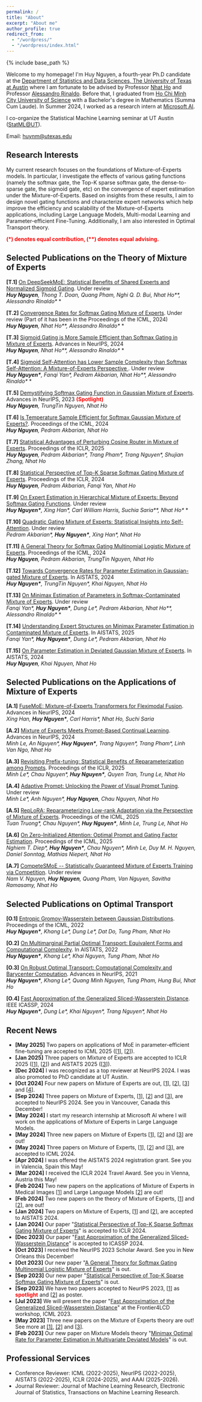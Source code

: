 ```yaml
---
permalink: /
title: "About"
excerpt: "About me"
author_profile: true
redirect_from: 
  - "/wordpress/"
  - "/wordpress/index.html"
---
```


{% include base_path %}

   
Welcome to my homepage! I'm Huy Nguyen, a fourth-year Ph.D candidate at the [Department of Statistics and Data Sciences, The University of Texas at Austin](https://stat.utexas.edu/) where I am fortunate to be advised by Professor [Nhat Ho](https://nhatptnk8912.github.io/) and Professor [Alessandro Rinaldo](https://arinaldo.github.io/). Before that, I graduated from [Ho Chi Minh City University of Science](https://en.hcmus.edu.vn/) with a Bachelor's degree in Mathematics (Summa Cum Laude). In Summer 2024, I worked as a research intern at [Microsoft AI](https://www.microsoft.com/en-us/ai). 

I co-organize the Statistical Machine Learning seminar at UT Austin ([StatML@UT](https://sites.google.com/view/statmlut/people?authuser=0)).

Email: huynm@utexas.edu
## Research Interests 
My current research focuses on the foundations of Mixture-of-Experts models. In particular, I investigate the effects of various gating functions (namely the softmax gate, the Top-K sparse softmax gate, the dense-to-sparse gate, the sigmoid gate, etc) on the convergence of expert estimation under the Mixture-of-Experts. Based on insights from these results, I aim to design novel gating functions and characterize expert networks which help improve the efficiency and scalability of the Mixture-of-Experts applications, including Large Language Models, Multi-modal Learning and Parameter-efficient Fine-Tuning. Additionally, I am also interested in Optimal Transport theory.

<span style="color:red"> **(\*) denotes equal contribution, (\**) denotes equal advising.** </span> <br/>

## Selected Publications on the Theory of Mixture of Experts

**[T.1]** [On DeepSeekMoE: Statistical Benefits of Shared Experts and Normalized Sigmoid Gating](https://arxiv.org/abs/2505.10860). Under review <br/>
*__Huy Nguyen__, Thong T. Doan, Quang Pham, Nghi Q. D. Bui, Nhat Ho\*\*, Alessandro Rinaldo\** *<br/>

**[T.2]** [Convergence Rates for Softmax Gating Mixture of Experts](https://arxiv.org/abs/2503.03213). Under review (Part of it has been in the Proceedings of the ICML, 2024) <br/>
*__Huy Nguyen__, Nhat Ho\*\*, Alessandro Rinaldo\** *<br/>

**[T.3]** [Sigmoid Gating is More Sample Efficient than Softmax Gating in Mixture of Experts](https://arxiv.org/abs/2405.13997). Advances in NeurIPS, 2024 <br/>
*__Huy Nguyen__, Nhat Ho\*\*, Alessandro Rinaldo\** *<br/>

**[T.4]** [Sigmoid Self-Attention has Lower Sample Complexity than Softmax Self-Attention: A Mixture-of-Experts Perspective
](https://www.arxiv.org/abs/2502.00281). Under review <br/>
*__Huy Nguyen\*__, Fanqi Yan\*, Pedram Akbarian, Nhat Ho\*\*, Alessandro Rinaldo\** *<br/>

**[T.5]** [Demystifying Softmax Gating Function in Gaussian Mixture of Experts](https://arxiv.org/abs/2305.03288). Advances in NeurIPS, 2023  <span style="color:red"> **(Spotlight)** </span> <br/>
*__Huy Nguyen__, TrungTin Nguyen, Nhat Ho*<br/>

**[T.6]** [Is Temperature Sample Efficient for Softmax Gaussian Mixture of Experts?](https://arxiv.org/abs/2401.13875). Proceedings of the ICML, 2024 <br/> 
*__Huy Nguyen__, Pedram Akbarian, Nhat Ho*<br/>

**[T.7]** [Statistical Advantages of Perturbing Cosine Router in Mixture of Experts](https://arxiv.org/abs/2405.14131). Proceedings of the ICLR, 2025 <br/>
*__Huy Nguyen__, Pedram Akbarian\*, Trang Pham\*, Trang Nguyen\*, Shujian Zhang, Nhat Ho*<br/>

**[T.8]** [Statistical Perspective of Top-K Sparse Softmax Gating Mixture of Experts](https://arxiv.org/abs/2309.13850). Proceedings of the ICLR, 2024 <br/>
*__Huy Nguyen__, Pedram Akbarian, Fanqi Yan, Nhat Ho*<br/>

**[T.9]** [On Expert Estimation in Hierarchical Mixture of Experts: Beyond Softmax Gating Functions](https://arxiv.org/abs/2410.02935). Under review <br/>
*__Huy Nguyen\*__, Xing Han\*, Carl William Harris, Suchia Saria\*\*, Nhat Ho\** *<br/>

**[T.10]** [Quadratic Gating Mixture of Experts: Statistical Insights into Self-Attention](https://arxiv.org/abs/2410.11222). Under review <br/>
*Pedram Akbarian\*, __Huy Nguyen\*__,  Xing Han\*, Nhat Ho*<br/>

**[T.11]** [A General Theory for Softmax Gating Multinomial Logistic Mixture of Experts](https://arxiv.org/abs/2310.14188). Proceedings of the ICML, 2024 <br/>
*__Huy Nguyen__, Pedram Akbarian, TrungTin Nguyen, Nhat Ho*<br/>

**[T.12]** [Towards Convergence Rates for Parameter Estimation in Gaussian-gated Mixture of Experts](https://arxiv.org/abs/2305.07572). In AISTATS, 2024 <br/>
*__Huy Nguyen\*__, TrungTin Nguyen\*, Khai Nguyen, Nhat Ho*<br/>

**[T.13]** [On Minimax Estimation of Parameters in Softmax-Contaminated Mixture of Experts](https://arxiv.org/abs/2505.18455). Under review <br/>
*Fanqi Yan\*, __Huy Nguyen\*__, Dung Le\*, Pedram Akbarian, Nhat Ho\*\*, Alessandro Rinaldo\** *<br/>

**[T.14]** [Understanding Expert Structures on Minimax Parameter Estimation in Contaminated Mixture of Experts](https://arxiv.org/abs/2410.12258). In AISTATS, 2025 <br/>
*Fanqi Yan\*, __Huy Nguyen\*__, Dung Le\*, Pedram Akbarian, Nhat Ho*<br/>

**[T.15]** [On Parameter Estimation in Deviated Gaussian Mixture of Experts](https://arxiv.org/abs/2402.05220). In AISTATS, 2024 <br/>
*__Huy Nguyen__, Khai Nguyen, Nhat Ho*<br/>


## Selected Publications on the Applications of Mixture of Experts
**[A.1]** [FuseMoE: Mixture-of-Experts Transformers for Fleximodal Fusion](https://arxiv.org/abs/2402.03226). Advances in NeurIPS, 2024 <br/>
*Xing Han, __Huy Nguyen\*__, Carl Harris\*, Nhat Ho, Suchi Saria*<br/>

**[A.2]** [Mixture of Experts Meets Prompt-Based Continual Learning](https://arxiv.org/abs/2405.14124). Advances in NeurIPS, 2024 <br/>
*Minh Le, An Nguyen\*, __Huy Nguyen\*__, Trang Nguyen\*, Trang Pham\*, Linh Van Ngo, Nhat Ho*<br/>

**[A.3]** [Revisiting Prefix-tuning: Statistical Benefits of Reparameterization among Prompts](https://arxiv.org/abs/2410.02200). Proceedings of the ICLR, 2025 <br/>
*Minh Le\*, Chau Nguyen\*, __Huy Nguyen\*__, Quyen Tran, Trung Le, Nhat Ho*<br/>

**[A.4]** [Adaptive Prompt: Unlocking the Power of Visual Prompt Tuning](https://arxiv.org/abs/2501.18936). Under review <br/>
*Minh Le\*, Anh Nguyen\*, __Huy Nguyen__, Chau Nguyen, Nhat Ho*<br/>

**[A.5]** [RepLoRA: Reparameterizing Low-rank Adaptation via the Perspective of Mixture of Experts](https://arxiv.org/abs/2502.03044). Proceedings of the ICML, 2025 <br/>
*Tuan Truong\*, Chau Nguyen\*, __Huy Nguyen\*__, Minh Le, Trung Le, Nhat Ho*<br/>

**[A.6]** [On Zero-Initialized Attention: Optimal Prompt and Gating Factor Estimation](https://arxiv.org/abs/2502.03029). Proceedings of the ICML, 2025 <br/>
*Nghiem T. Diep\*, __Huy Nguyen\*__, Chau Nguyen\*, Minh Le, Duy M. H. Nguyen, Daniel Sonntag, Mathias Niepert, Nhat Ho*<br/>

**[A.7]** [CompeteSMoE -- Statistically Guaranteed Mixture of Experts Training via Competition](https://arxiv.org/abs/2505.13380). Under review <br/>
*Nam V. Nguyen, __Huy Nguyen__, Quang Pham, Van Nguyen, Savitha Ramasamy, Nhat Ho*<br/>

## Selected Publications on Optimal Transport
**[O.1]** [Entropic Gromov-Wasserstein between Gaussian Distributions](https://arxiv.org/abs/2108.10961). Proceedings of the ICML, 2022 <br/>
*__Huy Nguyen\*__, Khang Le\*, Dung Le\*, Dat Do, Tung Pham, Nhat Ho*<br/>

**[O.2]** [On Multimarginal Partial Optimal Transport: Equivalent Forms and Computational Complexity](https://arxiv.org/abs/2108.07992). In AISTATS, 2022 <br/>
*__Huy Nguyen\*__, Khang Le\*, Khai Nguyen, Tung Pham, Nhat Ho*<br/>

**[O.3]** [On Robust Optimal Transport: Computational Complexity and Barycenter Computation](https://arxiv.org/abs/2102.06857). Advances in NeurIPS, 2021 <br/>
*__Huy Nguyen\*__, Khang Le\*, Quang Minh Nguyen, Tung Pham, Hung Bui, Nhat Ho*<br/>

**[O.4]** [Fast Approximation of the Generalized Sliced-Wasserstein Distance](https://ieeexplore.ieee.org/stamp/stamp.jsp?arnumber=10447733). IEEE ICASSP, 2024 <br/>
*__Huy Nguyen\*__, Dung Le\*, Khai Nguyen\*, Trang Nguyen\*, Nhat Ho*<br/>
 

## Recent News
- **[May 2025]** Two papers on applications of MoE in parameter-efficient fine-tuning are accepted to ICML 2025 ([[1](https://arxiv.org/abs/2502.03044)], [[2](https://arxiv.org/abs/2502.03029)]).
- **[Jan 2025]** Three papers on Mixture of Experts are accepted to ICLR 2025 ([[1](https://arxiv.org/abs/2405.14131)], [[2](https://arxiv.org/abs/2410.02200)]) and AISTATS 2025 ([[3](https://arxiv.org/abs/2410.12258)]).
- **[Dec 2024]** I was recognized as a top reviewer at NeurIPS 2024. I was also promoted to PhD candidate at UT Austin.
- **[Oct 2024]** Four new papers on Mixture of Experts are out, [[1](https://arxiv.org/abs/2410.02935)], [[2](https://arxiv.org/abs/2410.02200)], [[3](https://arxiv.org/abs/2410.11222)] and [[4](https://arxiv.org/abs/2410.12258)].
- **[Sep 2024]** Three papers on Mixture of Experts, [[1](https://arxiv.org/abs/2405.13997)], [[2](https://arxiv.org/abs/2402.03226)] and [[3](https://arxiv.org/abs/2405.14124)], are accepted to NeurIPS 2024. See you in Vancouver, Canada this December!
- **[May 2024]** I start my research internship at Microsoft AI where I will work on the applications of Mixture of Experts in Large Language Models.
- **[May 2024]** Three new papers on Mixture of Experts [[1](https://arxiv.org/abs/2405.13997)], [[2](https://arxiv.org/abs/2405.14131)] and [[3](https://arxiv.org/abs/2405.14124)] are out!
- **[May 2024]** Three papers on Mixture of Experts, [[1](https://arxiv.org/abs/2402.02952)], [[2](https://arxiv.org/abs/2401.13875)] and [[3](https://arxiv.org/abs/2310.14188)], are accepted to ICML 2024.
- **[Apr 2024]** I was offered the AISTATS 2024 registration grant. See you in Valencia, Spain this May!
- **[Mar 2024]** I received the ICLR 2024 Travel Award. See you in Vienna, Austria this May!
- **[Feb 2024]** Two new papers on the applications of Mixture of Experts in Medical Images [[1](https://arxiv.org/abs/2402.03226)] and Large Language Models [[2](https://arxiv.org/abs/2402.02526)] are out!
- **[Feb 2024]** Two new papers on the theory of Mixture of Experts, [[1](https://arxiv.org/abs/2402.02952)] and [[2](https://arxiv.org/abs/2401.13875)], are out! 
- **[Jan 2024]** Two papers on Mixture of Experts, [[1](https://arxiv.org/abs/2305.07572)] and [[2](https://arxiv.org/abs/2402.05220)], are accepted to AISTATS 2024.
- **[Jan 2024]** Our paper "[Statistical Perspective of Top-K Sparse Softmax Gating Mixture of Experts](https://arxiv.org/abs/2309.13850)" is accepted to ICLR 2024.
- **[Dec 2023]** Our paper "[Fast Approximation of the Generalized Sliced-Wasserstein Distance](https://openreview.net/forum?id=u3JeFO8G8s)" is accepted to ICASSP 2024.
- **[Oct 2023]** I received the NeurIPS 2023 Scholar Award. See you in New Orleans this December!
- **[Oct 2023]** Our new paper "[A General Theory for Softmax Gating Multinomial Logistic Mixture of Experts](https://arxiv.org/pdf/2310.14188.pdf)" is out.
- **[Sep 2023]** Our new paper "[Statistical Perspective of Top-K Sparse Softmax Gating Mixture of Experts](https://arxiv.org/pdf/2309.13850.pdf)" is out.
- **[Sep 2023]** We have two papers accepted to NeurIPS 2023, [[1](https://arxiv.org/pdf/2305.03288.pdf)] as <span style="color:red"> **spotlight** </span> and [[2](https://arxiv.org/pdf/2301.11808.pdf)] as poster.
- **[Jul 2023]** We will present the paper "[Fast Approximation of the Generalized Sliced-Wasserstein Distance](https://openreview.net/pdf?id=u3JeFO8G8s)" at the Frontier4LCD workshop, ICML 2023.
- **[May 2023]** Three new papers on the Mixture of Experts theory are out! See more at [[1]](https://arxiv.org/abs/2305.03288), [[2]](https://arxiv.org/abs/2305.07572) and [[3](https://huynm99.github.io/Deviated_MoE.pdf)].
- **[Feb 2023]** Our new paper on Mixture Models theory "[Minimax Optimal Rate for Parameter Estimation in Multivariate Deviated Models](https://arxiv.org/abs/2301.11808)" is out.

## Professional Services
- Conference Reviewer: ICML (2022-2025), NeurIPS (2022-2025), AISTATS (2022-2025), ICLR (2024-2025), and AAAI (2025-2026).
- Journal Reviewer: Journal of Machine Learning Research, Electronic Journal of Statistics, Transactions on Machine Learning Research.
